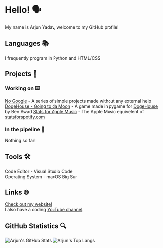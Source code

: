 # Hello! 🗣
My name is Arjun Yadav, welcome to my GitHub profile!

## Languages 📚
I frequently program in Python and HTML/CSS

## Projects 🚀
### Working on ⌨️
[No Google](https://github.com/y-arjun-y/no-google) - A series of simple projects made without any external help <br>
[DogeHouse - Going to da Moon](https://github.com/y-arjun-y/dogehouse-going-to-da-moon) - A game made in pygame for [DogeHouse](https://github.com/benawad/dogehouse) by Ben Awad
[Stats for Apple Music](https://github.com/y-arjun-y/statsforapplemusic) - The Apple Music equivelent of [statsforspotify.com](https://statsforspotify.com)

### In the pipeline 🚰
Nothing so far!

## Tools 🛠
Code Editor - Visual Studio Code <br>
Operating System - macOS Big Sur

## Links 🌐
[Check out my website!](https://arjunyadav.net) <br>
I also have a coding [YouTube channel](https://www.youtube.com/channel/UCVycurfnlfwSnFeKsWu5wWQ).

## GitHub Statistics 🔍
![Arjun's GitHub Stats](https://github-readme-stats.vercel.app/api?username=y-arjun-y&count_private=true&theme=default)
![Arjun's Top Langs](https://github-readme-stats.vercel.app/api/top-langs/?username=y-arjun-y)
